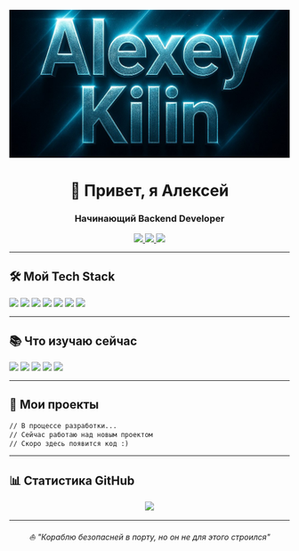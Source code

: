 ![Header](https://github.com/Alekcey5977/Alekcey5977/blob/main/assets/header.jpg)

<h1 align="center">🚀 Привет, я Алексей</h1>
<h3 align="center">Начинающий Backend Developer</h3>

<p align="center">
  <a href="https://t.me/Alekcey5">
    <img src="https://img.shields.io/badge/Telegram-2CA5E0?style=for-the-badge&logo=telegram&logoColor=white" />
  </a>
  <a href="mailto:alekcey7795@mail.ru">
    <img src="https://img.shields.io/badge/Mail.ru-005FF9?style=for-the-badge&logo=mail.ru&logoColor=white" />
  </a>
  <a href="https://krasnoyarsk.hh.ru/resume/e81791ccff0f84921b0039ed1f6b7944665841">
    <img src="https://img.shields.io/badge/HeadHunter-FF0000?style=for-the-badge&logo=hh.ru&logoColor=white" />
  </a>
</p>

---

## 🛠 Мой Tech Stack

<p>
  <img src="https://img.shields.io/badge/Go-00ADD8?style=for-the-badge&logo=go&logoColor=white" />
  <img src="https://img.shields.io/badge/Python-3776AB?style=for-the-badge&logo=python&logoColor=white" />
  <img src="https://img.shields.io/badge/C%23-239120?style=for-the-badge&logo=c-sharp&logoColor=white" />
  <img src="https://img.shields.io/badge/PostgreSQL-316192?style=for-the-badge&logo=postgresql&logoColor=white" />
  <img src="https://img.shields.io/badge/Git-F05032?style=for-the-badge&logo=git&logoColor=white" />
  <img src="https://img.shields.io/badge/Postman-FF6C37?style=for-the-badge&logo=Postman&logoColor=white" />
  <img src="https://img.shields.io/badge/.NET-512BD4?style=for-the-badge&logo=dotnet&logoColor=white" />
</p>

---

## 📚 Что изучаю сейчас

<p>
  <img src="https://img.shields.io/badge/Docker-2496ED?style=for-the-badge&logo=docker&logoColor=white" />
  <img src="https://img.shields.io/badge/Apache_Kafka-231F20?style=for-the-badge&logo=apache-kafka&logoColor=white" />
  <img src="https://img.shields.io/badge/Redis-DC382D?style=for-the-badge&logo=redis&logoColor=white" />
  <img src="https://img.shields.io/badge/FastAPI-009688?style=for-the-badge&logo=fastapi&logoColor=white" />
  <img src="https://img.shields.io/badge/Microservices-339933?style=for-the-badge&logoColor=white" />
</p>

---

## 📁 Мои проекты

```
// В процессе разработки...
// Сейчас работаю над новым проектом
// Скоро здесь появится код :)
```
---

## 📊 Статистика GitHub

<p align="center">
  <img width="48%" src="https://github-readme-stats.vercel.app/api?username=Alekcey5977&show_icons=true&theme=radical&hide_border=true&count_private=true" />
</p>

---

<p align="center">
  <i>⛵ "Кораблю безопасней в порту, но он не для этого строился"</i><br>
</p>

